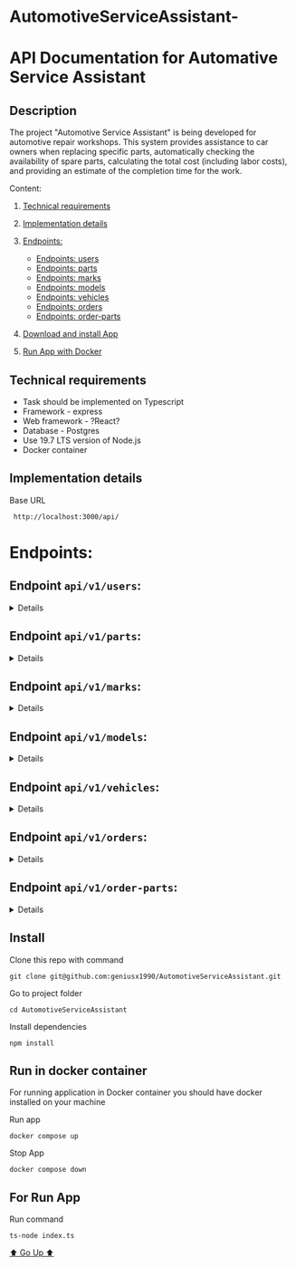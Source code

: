 # AutomotiveServiceAssistant-

# API Documentation for Automative Service Assistant

## Description <a name="go-up"></a>

The project "Automotive Service Assistant" is being developed 
for automotive repair workshops. This system provides assistance 
to car owners when replacing specific parts, automatically checking 
the availability of spare parts, calculating the total cost 
(including labor costs), and providing an estimate of the completion 
time for the work.

Content:

1. [Technical requirements](#Technical-requirements)
2. [Implementation details](#Implementation-details)
3. [Endpoints:](#Endpoints)
   - [Endpoints: users](#users)
   - [Endpoints: parts](#parts)
   - [Endpoints: marks](#marks)
   - [Endpoints: models](#models)
   - [Endpoints: vehicles](#vehicles)
   - [Endpoints: orders](#orders)
   - [Endpoints: order-parts](#order-parts)

4. [Download and install App](#Install)
5. [Run App with Docker](#docker)

## Technical requirements <a name="Technical-requirements"></a>

- Task should be implemented on Typescript
- Framework - express
- Web framework - ?React?
- Database - Postgres
- Use 19.7 LTS version of Node.js
- Docker container

## Implementation details <a name="Implementation-details"></a>

Base URL

```
 http://localhost:3000/api/
```

# Endpoints: <a name="Endpoints"></a>

## Endpoint `api/v1/users`: <a name="users"></a>
<details>

### GET all users
##### `GET api/users` 
<details>

This endpoint allows you to get a list of users.

* **Success Response:**

```
  HTTP/1.1 200 OK
  Content-Type: application/json 
  [
    {
      "id": "1",
      "name": "John Doe",
      "email": "john.doe@example.com",
      "password": "$2a$05$bWPQ0AXCJPdm8H4f1S6XeOCUJs8zfjNcsGU7/QjYqqKhUpbijk22y",
      "phonenumber": "123123",
      "role": "user"
    },
    {
      "id": "2",
      "name": "Jane Smith",
      "email": "jane.smith@example.com",
      "password": "$2a$05$bWPQ0AXCJPdm8H4f1S6XeOCUJs8zfjNcsGU7/QjYqqKhUpbijk22y",
      "phonenumber": "232323",
      "role": "admin"
    },
    ...
    ]
```
</details>

### GET one user
##### `GET api/v1/users/:id`
<details>
This endpoint allows you to retrieve a single user by ID.

- Query Parameters

| Parameter | Type   | Required | Description  |
|-----------|--------|----------|--------------|
| `id=[integer]`      | number | Yes      | The user ID. |

* **Success Response:**

```
    HTTP/1.1 200 OK
    Content-Type: application/json
    {
      "id": "1",
      "name": "John Doe",
      "email": "john.doe@example.com",
      "password": "$2a$05$bWPQ0AXCJPdm8H4f1S6XeOCUJs8zfjNcsGU7/QjYqqKhUpbijk22y",
      "phonenumber": "123123",
      "role": "user"
    }
```

* **Error Response:**
```
    HTTP/1.1 400 Bad Request
    Content-Type: application/json
    {
      error: "Invalid User ID. User ID must be a number."
    }

    HTTP/1.1 404 Not Found
    Content-Type: application/json
    {
      error: "User not found." 
    }

    HTTP/1.1 500 Internal Server Error
    Content-Type: application/json
    {
      error: "An error occurred while fetching the user."
    }
```
</details>

### POST Create a new  user
##### `POST api/v1/users`
<details>
This endpoint allows you to register a new user in the system.

Example request body:
```
    {
        "name": "johndoe",
        "email": "john.doe@example.com",
        "password": "securepassword",
        "phonenumber": "123123",
        "role": "user"
    }
```
* **Success Response:**
```
  HTTP/1.1 201 Created
  Content-Type: application/json
   {
        "name": "johndoe",
        "email": "john.doe@example.com",
        "password": "securepassword",
        "phonenumber": "123123",
        "role": "user"
    }
```

* **Error Response:**

```
  HTTP/1.1 400 Bad Request
  Content-Type: application/json

    {
        error: "Invalid user data. Please check the request data and try again."
    }

  HTTP/1.1 500 Internal Server Error
  Content-Type: application/json
    {
        error: "An error occurred while fetching the user."
    }

```
</details>

### PUT Update user
##### `PUT api/v1/users`
<details>
This endpoint allows you to update a user info in the system.

Example request body:
```
  {
    "id": 1,
    "name": "andrea",
    "email": "andrea@gmail.com",
    "password": "$2a$05$bWPQ0AXCJPdm8H4f1S6XeOCUJs8zfjNcsGU7/QjYqqKhUpbijk22y",
    "phonenumber": "1234567",
    "role": "User"
  }
```
* **Success Response:**

```
  HTTP/1.1 200 OK
  Content-Type: application/json

  {
    "message": "User successfully updated",
    "updatedUser": {
        "id": 1,
        "name": "andrea",
        "email": "andrea@gmail.com",
        "password": "$2a$05$bWPQ0AXCJPdm8H4f1S6XeOCUJs8zfjNcsGU7/QjYqqKhUpbijk22y",
        "phonenumber": "1234567",
        "role": "User"
    }
  }
```
* **Error Response:**
```
  HTTP/1.1 404 Not Found
  Content-Type: application/json
  {
    error: "User not found." 
  }

  HTTP/1.1 500 Internal Server Error
  Content-Type: application/json
  {
    error: "An error occurred while updating the user"
  }
```
</details>

### DELETE Delete user
##### `DELETE api/v1/users/:userId`
<details>
This endpoint allows you to delete a single user by ID.

- Query Parameters

| Parameter | Type   | Required | Description                     |
|-----------|--------|----------|---------------------------------|
| `id=[integer]`| number| Yes   | The user id for delete account. |


* **Success Response:**
```
    HTTP/1.1 200 OK
    Content-Type: application/json
    {
       "message": "User successfully deleted",
       "deletedUser": {
        "id": 3,
        "name": "andrea",
        "email": "andrea@gmail.com",
        "password": "andrea",
        "phonenumber": "1234567",
        "role": "User"
    }
}
```
* **Error Response:**

```
    HTTP/1.1 404 Not Found
    Content-Type: application/json
    {
        error: "User not found"
    }

    HTTP/1.1 500 Internal Server Error
    Content-Type: application/json
    {
      error: "An error occurred while deleting the user"
    }
```
</details>

</details>

## Endpoint `api/v1/parts`: <a name="parts"></a>

<details>

### GET Get all spare parts
##### `GET api/v1/parts`
<details>
This request allows you to get all spare parts.

* **Success Response:**

```
  HTTP/1.1 200 OK
  Content-Type: application/json
    [
        {
            "id": 1,
            "part_name": "Engine oil",
            "price": "10.99",
            "availability": 55,
            "repair_cost": 20,
            "repair_time": 2,
            "vehicle_id": 2
        },
        {
            "id": 2,
            "part_name": "Engine oil filter",
            "price": "15.00",
            "availability": 12,
            "repair_cost": 10,
            "repair_time": 1,
            "vehicle_id": 1
        },
        {
            "id": 3,
            "part_name": "Engine air filter",
            "price": "8.00",
            "availability": 23,
            "repair_cost": 12,
            "repair_time": 3,
            "vehicle_id": 1
        }
    ]
```
</details>

### GET Get part
##### `GET api/v1/parts/:id`
<details>
This endpoint allows you to retrieve one spare part by ID.

* **Success Response:**

```
  HTTP/1.1 200 OK
  Content-Type: application/json
  {
    
    "id": 1,
    "part_name": "Engine oil",
    "price": "10.99",
    "availability": 55,
    "repair_cost": 12,
    "repair_time": 3,
    "vehicle_id": 1
  }
```

* **Error Response:**

```
  HTTP/1.1 404 Not Found
  Content-Type: application/json
    {
    error: "Part not found." 
    }

  HTTP/1.1 500 Internal Server Error
  Content-Type: application/json
    {
      error: "An error occurred while fetching the part."
    }
```
</details>

### POST Create new part
##### `POST api/parts`
<details>
This request allows to reate a new part, only admin can do this. The request
  body should contain the required information for creating a new spare part, such as
  part name, price, availability, repair cost, repair time, vehicle_id.

```
Header:
  {
      Authorization: Bearer your-jwt-token-here
  }

  {
    "id": 2,
    "part_name": "Engine oil filter",
    "price": "15.00",
    "availability": 12,
    "repair_cost": 10,
    "repair_time": 1,
    "vehicle_id": 1
  }
```
* **Success Response:**

```
  HTTP/1.1 201 Created
  Content-Type: application/json
  {
      part: {
          {
            "id": 2,
            "part_name": "Engine oil filter",
            "price": "15.00",
            "availability": 12,
            "repair_cost": 10,
            "repair_time": 1,
            "vehicle_id": 1
          },
      message: 'Part created successfully',
      }
  }
```

* **Error Response:**
```
  HTTP/1.1 400 Bad Request
  Content-Type: application/json
  {
    error: 'Invalid input. Please provide valid data and a positive price.'
  }

   HTTP/1.1 500 Internal Server Error
   Content-Type: application/json
  {
    error: "An error occurred while creating the part."
  }
```
</details>

### PUT Update part
##### `PUT api/v1/parts`

<details>
This request allows to update a part. The request
  body should contain the required information for updating a new spare part, such as
  part name, price, availability, repair cost, repair time, vehicle_id, id.

* **Success Response:**

```
  HTTP/1.1 200 OK
  Content-Type: application/json

  {
    part: {
          {
            "id": 2,
            "part_name": "Engine oil filter",
            "price": "15.00",
            "availability": 12,
            "repair_cost": 10,
            "repair_time": 1,
            "vehicle_id": 1
          },
      message: 'Part updated successfully',
      }
  }
```
* **Error Response:**

```
  HTTP/1.1 400 Bad Request
  Content-Type: application/json
  {
    message: 'ID not specified'
  }

  HTTP/1.1 404 Not Found
  Content-Type: application/json
  {
    error: 'Part not found'
  }

   HTTP/1.1 500 Internal Server Error
  Content-Type: application/json
  {
    error: "An error occurred while updating the part."
  }
```
</details>

### DELETE Delete part
##### `DELETE api/parts/:id`

<details>
This endpoint allows you to delete a par in the system.

- Query Parameters

| Parameter    | Type   | Required | Description               |
|--------------|--------|----------|---------------------------|
| `id=[integer]`| number| Yes      | The part id for delete spare part. |

* **Success Response:**

```
    HTTP/1.1 200 OK
    Content-Type: application/json
    {
      part: {
          {
            "id": 2,
            "part_name": "Engine oil filter",
            "price": "15.00",
            "availability": 12,
            "repair_cost": 10,
            "repair_time": 1,
            "vehicle_id": 1
          },
      message: 'Part deleted successfully',
      }
  }
```

```
    HTTP/1.1 404 Not Found
    Content-Type: application/json

    {
      error: "Part not found"
    }

    HTTP/1.1 500 Internal Server Error
    Content-Type: application/json
    {
      error: "An error occurred while deleting the part."
    }
```
</details>
</details>

## Endpoint `api/v1/marks`: <a name="marks"></a>
<details>

### GET all marks
##### `GET api/v1/marks`
<details>

This endpoint allows you to get a list of marks of vehicle.


* **Success Response:**

```
  HTTP/1.1 200 OK
  Content-Type: application/json
  [
    {
        "id": 1,
        "mark": "Mercedes-Benz"
    },
    {
        "id": 2,
        "mark": "BMW"
    },
    {
        "id": 3,
        "mark": "Toyota"
    }
]
```
</details>

### GET one mark
##### `GET api/v1/marks/:id`

<details>
This endpoint allows you to retrieve a single mark by ID.

* **Success Response:**

```
  HTTP/1.1 200 OK
  Content-Type: application/json
  {
    "id": 1,
    "mark": "Mercedes-Benz"
  }
```
* **Error Response:**

```
    HTTP/1.1 404 Not Found
    Content-Type: application/json
    {
      error: "Mark not found." 
    }

    HTTP/1.1 500 Internal Server Error
    Content-Type: application/json
    {
      error: "An error occurred while fetching the mark."
    }
```
</details>

### POST Create new mark
##### `POST api/v1/marks`

<details>
This endpoint allows you to register a new mark in the system.
The request body should contain the required information 
  for creating a new mark, such as mark name.

* **Request:**
```
  {
    "mark": "KIA"
  }
```
* **Success Response:**

```
  HTTP/1.1 201 Created
  Content-Type: application/json
  {
    "mark": {
        "id": 6,
        "mark": "KIA"
    },
    "message": "Mark created successfully"
}
```
* **Error Response:**

```
  HTTP/1.1 400 Bad Request
  Content-Type: application/json
  {
    error: 'Invalid input: mark is required.'
  }

   HTTP/1.1 500 Internal Server Error
   Content-Type: application/json
  {
    error: "An error occurred while creating a mark."
  }
```
</details>


### PUT Update mark
##### `PUT api/v1/marks`

<details>
This endpoint allows you to update a mark info in the system.

Example request body:
```
  {
    "id": 5,
    "mark": "Porsche",
  }
```

* **Success Response:**
```
  HTTP/1.1 200 OK
  Content-Type: application/json
  {
    "message": "Mark updated successfully",
    "updatedMark": {
        "id": 5,
        "mark": "Porsche"
    }
}
```

* **Error Response:**

```
  HTTP/1.1 400 Bad Request
  Content-Type: application/json
  {
    message: 'ID not specified'
  }

  HTTP/1.1 404 Not Found
  Content-Type: application/json
  {
    error: 'Mark not found'
  }

   HTTP/1.1 500 Internal Server Error
  Content-Type: application/json
  {
    error: "An error occurred while updating the mark."
  }
```
</details>

### DELETE Delete mark
##### `DELETE api/marks/:id`

<details>
This endpoint allows you to delete a single mark by ID.

- Query Parameters

| Parameter    | Type   | Required | Description               |
|--------------|--------|----------|---------------------------|
| `id=[integer]`| number| Yes      | The mark id for delete mark. |


* **Success Response:**

```
    HTTP/1.1 200 OK
    Content-Type: application/json
    {
        "message": "Mark deleted successfully",
        "deletedMark": {
            "id": 5,
            "mark": "Porsche"
        }
    }
```

* **Error Response:**

```
    HTTP/1.1 404 Not Found
    Content-Type: application/json

    {
      error: "Mark not found"
    }

    HTTP/1.1 500 Internal Server Error
    Content-Type: application/json
    {
      error: "An error occurred while deleting the mark."
    }
```
</details>
</details>

## Endpoint `api/v1/models`: <a name="models"></a>
<details>

### GET all models
##### `GET api/v1/models`
<details>

This endpoint allows you to get a list of models.


* **Success Response:**

```
  HTTP/1.1 200 OK
  Content-Type: application/json
  [
    {
        "id": 1,
        "model": "E-class"
    },
    {
        "id": 2,
        "model": "C-class"
    },
    ....
]
```
</details>

### GET one model
##### `GET api/v1/models/:id`

<details>
This endpoint allows you to retrieve a single model by ID.

- Query Parameters

| Parameter    | Type   | Required | Description               |
|--------------|--------|----------|---------------------------|
| `id=[integer]`| number| Yes      | The model id to get the model. |

* **Success Response:**

```
  HTTP/1.1 200 OK
  Content-Type: application/json
  {
    "id": 1,
    "model": "E-class"
  }
```
* **Error Response:**

```
    HTTP/1.1 404 Not Found
    Content-Type: application/json
    {
      error: "Model not found." 
    }

    HTTP/1.1 500 Internal Server Error
    Content-Type: application/json
    {
      error: "An error occurred while fetching the model."
    }
```
</details>

### POST Create new model
##### `POST api/v1/models`

<details>
This endpoint allows you to register a new model in the system.
The request body should contain the required information 
for creating a new model, such as model name.

* **Request:**
```
  {
    "model": "M-class"
  }
```
* **Success Response:**

```
  HTTP/1.1 201 Created
  Content-Type: application/json
  {
    "message": "Model created successfully",
    "model": {
        "id": 7,
        "model": "M-class"
    }
  }
```
* **Error Response:**

```
  HTTP/1.1 400 Bad Request
  Content-Type: application/json
  {
    error: 'Invalid or missing model data.'
  }

   HTTP/1.1 500 Internal Server Error
   Content-Type: application/json
  {
    error: "An error occurred while creating a mark."
  }
```
</details>


### PUT Update model
##### `PUT api/v1/models`

<details>
This endpoint allows you to update a model info in the system.

Example request body:
```
  {
    "id": 5,
    "model": "E-class",
  }
```

* **Success Response:**
```
  HTTP/1.1 200 OK
  Content-Type: application/json
  {
    "message": "Mark updated successfully",
    "updatedModel": {
        "id": 5,
        "model": "E-class"
    }
}
```

* **Error Response:**

```
  HTTP/1.1 400 Bad Request
  Content-Type: application/json
  {
    message: 'ID not specified'
  }

  HTTP/1.1 404 Not Found
  Content-Type: application/json
  {
    error: 'Model not found'
  }

   HTTP/1.1 500 Internal Server Error
  Content-Type: application/json
  {
    error: "An error occurred while updating the model."
  }
```
</details>

### DELETE Delete model
##### `DELETE api/models/:id`

<details>
This endpoint allows you to delete a single model by ID.

- Query Parameters

| Parameter    | Type   | Required | Description               |
|--------------|--------|----------|---------------------------|
| `id=[integer]`| number| Yes      | The model id for delete model. |


* **Success Response:**

```
    HTTP/1.1 200 OK
    Content-Type: application/json
    {
        "message": "Model deleted successfully",
        "deletedModel": {
            "id": 5,
            "model": "E-class"
        }
    }
```

* **Error Response:**

```
    HTTP/1.1 404 Not Found
    Content-Type: application/json

    {
      error: "Model not found"
    }

    HTTP/1.1 500 Internal Server Error
    Content-Type: application/json
    {
      error: "An error occurred while deleting the model."
    }
```
</details>
</details>

## Endpoint `api/v1/vehicles`: <a name="vehicles"></a>
<details>

### GET all vehicles
##### `GET api/v1/vehicles`
<details>

This endpoint allows you to get a list of vehicles.


* **Success Response:**

```
  HTTP/1.1 200 OK
  Content-Type: application/json
  [
    {
        "id": 1,
        "mark_id": 2,
        "model_id": 3,
        "vehicle_year": 2016
    },
    {
        "id": 2,
        "mark_id": 3,
        "model_id": 3,
        "vehicle_year": 2016
    },
    ...
  ]
```
</details>

### GET one vehicle
##### `GET api/v1/vehicles/:id`

<details>
This endpoint allows you to retrieve a single vehicle by ID.

- Query Parameters

| Parameter    | Type   | Required | Description               |
|--------------|--------|----------|---------------------------|
| `id=[integer]`| number| Yes      | The vehicle id to get the vehicle. |

* **Success Response:**

```
  HTTP/1.1 200 OK
  Content-Type: application/json
  {
    "id": 1,
    "mark_id": 2,
    "model_id": 3,
    "vehicle_year": 2016
  }
```
* **Error Response:**

```
    HTTP/1.1 404 Not Found
    Content-Type: application/json
    {
      error: "Vehicle not found." 
    }

    HTTP/1.1 500 Internal Server Error
    Content-Type: application/json
    {
      error: "An error occurred while fetching the vehicle."
    }
```
</details>

### POST Create new vehicle
##### `POST api/v1/vehicles`

<details>
This endpoint allows you to register a new vehicle in the system.
The request body should contain the required information 
for creating a new vehicle, such as model, mark, vehicle year.

* **Request:**
```
  {
    "mark_id": 2,
    "model_id": 3,
    "vehicle_year": 2016
  }
```
* **Success Response:**

```
  HTTP/1.1 201 Created
  Content-Type: application/json
  {
    "message": "Vehicle created successfully",
    "vehicle": {
        "id": 4,
        "mark_id": 2,
        "model_id": 3,
        "vehicle_year": 2016
    }
  }
```
* **Error Response:**

```
  HTTP/1.1 400 Bad Request
  Content-Type: application/json
  {
    error: 'Invalid or missing data in the request.'
  }

   HTTP/1.1 500 Internal Server Error
   Content-Type: application/json
  {
    error: "An error occurred while creating a vehicle."
  }
```
</details>


### PUT Update vehicle
##### `PUT api/v1/vehicles`

<details>
This endpoint allows you to update a vehicle info in the system.

Example request body:
```
  { 
    "id": 4,
    "mark_id": 2,
    "model_id": 3,
    "vehicle_year": 2011
  }
```

* **Success Response:**
```
  HTTP/1.1 200 OK
  Content-Type: application/json
  {
    "message": "Vehicle updated successfully",
    "vehicle": {
        "id": 4,
        "mark_id": 2,
        "model_id": 3,
        "vehicle_year": 2011
    }
  }
```

* **Error Response:**

```
  HTTP/1.1 400 Bad Request
  Content-Type: application/json
  {
    message: 'ID not specified'
  }

  HTTP/1.1 404 Not Found
  Content-Type: application/json
  {
    error: 'Vehicle not found'
  }

   HTTP/1.1 500 Internal Server Error
  Content-Type: application/json
  {
    error: "An error occurred while updating the vehicle."
  }
```
</details>

### DELETE Delete vehicle
##### `DELETE api/vehicles/:id`

<details>
This endpoint allows you to delete a single vehicle by ID.

- Query Parameters

| Parameter    | Type   | Required | Description               |
|--------------|--------|----------|---------------------------|
| `id=[integer]`| number| Yes      | The vehicle id for delete vehicle. |


* **Success Response:**

```
    HTTP/1.1 200 OK
    Content-Type: application/json
    {
    "message": "Vehicle deleted successfully",
    "vehicle": {
        "id": 6,
        "mark_id": 3,
        "model_id": 3,
        "vehicle_year": 2011
      }
    }
```

* **Error Response:**

```
    HTTP/1.1 404 Not Found
    Content-Type: application/json

    {
      error: "Vehicle not found"
    }

    HTTP/1.1 500 Internal Server Error
    Content-Type: application/json
    {
      error: "An error occurred while deleting the vehicle."
    }
```
</details>
</details>

## Endpoint `api/v1/orders`: <a name="orders"></a>
<details>

### GET all orders
##### `GET api/v1/orders`
<details>

This endpoint allows you to get a list of orders.

* **Success Response:**

```
  HTTP/1.1 200 OK
  Content-Type: application/json
  [
    {
        "id": 1,
        "order_date": "2023-11-09",
        "status": "confirmed",
        "user_id": 2
    },
    {
        "id": 3,
        "order_date": "2222-03-09",
        "status": "in progress",
        "user_id": 1
    }
]
```
</details>

### GET one order
##### `GET api/v1/orders/:id`

<details>
This endpoint allows you to retrieve a single order by ID.

- Query Parameters

| Parameter    | Type   | Required | Description               |
|--------------|--------|----------|---------------------------|
| `id=[integer]`| number| Yes      | The order id to get the order. |

* **Success Response:**

```
  HTTP/1.1 200 OK
  Content-Type: application/json
  {
      "id": 1,
      "order_date": "2023-11-09",
      "status": "confirmed",
      "user_id": 2
  }
```
* **Error Response:**

```
    HTTP/1.1 404 Not Found
    Content-Type: application/json
    {
      error: "Order not found." 
    }

    HTTP/1.1 500 Internal Server Error
    Content-Type: application/json
    {
      error: "An error occurred while fetching the order."
    }
```
</details>

### POST Create new order
##### `POST api/v1/orders`

<details>
This endpoint allows you to register a new order in the system.
The request body should contain the required information 
for creating a new order, such as order date, status, user id.

* **Request:**
```
  {
      "order_date": "2023-11-09",
      "status": "confirmed",
      "user_id": 2
  }
```
* **Success Response:**

```
  HTTP/1.1 201 Created
  Content-Type: application/json
  {
    "message": "Order created successfully",
    "order": {
        "id": 4,
        "order_date": "2023-11-08T21:00:00.000Z",
        "status": "confirmed",
        "user_id": 2
    }
  }
```
* **Error Response:**

```
  HTTP/1.1 400 Bad Request
  Content-Type: application/json
  {
    error: 'Invalid or missing data in the request.'
  }

   HTTP/1.1 500 Internal Server Error
   Content-Type: application/json
  {
    error: "An error occurred while creating order."
  }
```
</details>


### PUT Update order
##### `PUT api/v1/orders`

<details>
This endpoint allows you to update an order info in the system.

Example request body:
```
  {
    "id": 4,
    "order_date": "2023-12-08T21:00:00.000Z",
    "status": "confirmed",
    "user_id": 2
}
```

* **Success Response:**
```
  HTTP/1.1 200 OK
  Content-Type: application/json
  {
    "message": "Order updated successfully",
    "order": {
        "id": 4,
        "order_date": "2023-12-07T21:00:00.000Z",
        "status": "confirmed",
        "user_id": 2
    }
  }
```

* **Error Response:**

```
  HTTP/1.1 400 Bad Request
  Content-Type: application/json
  {
    message: 'ID not specified'
  }

  HTTP/1.1 404 Not Found
  Content-Type: application/json
  {
    error: 'Order not found'
  }

   HTTP/1.1 500 Internal Server Error
  Content-Type: application/json
  {
    error: "An error occurred while updating the order."
  }
```
</details>

### DELETE Delete order
##### `DELETE api/orders/:id`

<details>
This endpoint allows you to delete a single order by ID.

- Query Parameters

| Parameter    | Type   | Required | Description               |
|--------------|--------|----------|---------------------------|
| `id=[integer]`| number| Yes      | The order id for delete order. |


* **Success Response:**

```
    HTTP/1.1 200 OK
    Content-Type: application/json
    {
    "message": "Order deleted successfully",
    "order": {
        "id": 4,
        "order_date": "2023-12-07T21:00:00.000Z",
        "status": "confirmed",
        "user_id": 2
      }
    }
```

* **Error Response:**

```
    HTTP/1.1 404 Not Found
    Content-Type: application/json

    {
      error: "Order not found"
    }

    HTTP/1.1 500 Internal Server Error
    Content-Type: application/json
    {
      error: "An error occurred while deleting the order."
    }
```
</details>
</details>


## Endpoint `api/v1/order-parts`: <a name="order-parts"></a>
<details>

### GET all order-parts
##### `GET api/v1/order-parts`
<details>

This endpoint allows you to get a list of order-parts.

* **Success Response:**

```
  HTTP/1.1 200 OK
  Content-Type: application/json
  [
    {
        "id": 5,
        "order_id": 1,
        "part_id": 1
    },
    {
        "id": 7,
        "order_id": 1,
        "part_id": 1
    }
  ]
```
</details>

### GET one order-part
##### `GET api/v1/order-parts/:id`

<details>
This endpoint allows you to retrieve a single order part by ID.

- Query Parameters

| Parameter    | Type   | Required | Description               |
|--------------|--------|----------|---------------------------|
| `id=[integer]`| number| Yes      | The order id to get the order part. |

* **Success Response:**

```
  HTTP/1.1 200 OK
  Content-Type: application/json
  {
    "id": 5,
    "order_id": 1,
    "part_id": 1
  }
```
* **Error Response:**

```
    HTTP/1.1 404 Not Found
    Content-Type: application/json
    {
      error: "Order part not found." 
    }

    HTTP/1.1 500 Internal Server Error
    Content-Type: application/json
    {
      error: "An error occurred while fetching order parts."
    }
```
</details>

### POST Create new order-part
##### `POST api/v1/order-parts`

<details>
This endpoint allows you to register a new order part in the system.
The request body should contain the required information 
for creating a new order part, such as order id, part id.

* **Request:**
```
  {
    "order_id": 1,
    "part_id": 1
  }
```
* **Success Response:**

```
  HTTP/1.1 201 Created
  Content-Type: application/json
  {
    "message": "Order part created successfully",
    "orderPart": {
        "id": 8,
        "order_id": 1,
        "part_id": 1
    }
  }
```
* **Error Response:**

```
  HTTP/1.1 400 Bad Request
  Content-Type: application/json
  {
    error: 'Invalid or missing data in the request.'
  }

   HTTP/1.1 500 Internal Server Error
   Content-Type: application/json
  {
    error: "An error occurred while creating a part for order."
  }
```
</details>


### PUT Update order-part
##### `PUT api/v1/order-parts`

<details>
This endpoint allows you to update an order part info in the system.

Example request body:
```
  {
    "id": 8,
    "order_id": 1,
    "part_id": 3
  }
```

* **Success Response:**
```
  HTTP/1.1 200 OK
  Content-Type: application/json
  {
    "message": "Order part updated successfully",
    "orderPart": {
        "id": 8,
        "order_id": 1,
        "part_id": 3
    }
  }
```

* **Error Response:**

```
  HTTP/1.1 400 Bad Request
  Content-Type: application/json
  {
    message: 'ID not specified'
  }

  HTTP/1.1 404 Not Found
  Content-Type: application/json
  {
    error: 'Order part not found'
  }

   HTTP/1.1 500 Internal Server Error
  Content-Type: application/json
  {
    error: "An error occurred while updating the order part."
  }
```
</details>

### DELETE Delete order-part
##### `DELETE api/order-parts/:id`

<details>
This endpoint allows you to delete a single order part by ID.

- Query Parameters

| Parameter    | Type   | Required | Description               |
|--------------|--------|----------|---------------------------|
| `id=[integer]`| number| Yes      | The order part id for delete order part. |


* **Success Response:**

```
    HTTP/1.1 200 OK
    Content-Type: application/json
    {
    "message": "Order part deleted successfully",
    "part": {
        "id": 8,
        "order_id": 1,
        "part_id": 3
      }
    }
```

* **Error Response:**

```
    HTTP/1.1 404 Not Found
    Content-Type: application/json

    {
      error: "Order part not found"
    }

    HTTP/1.1 500 Internal Server Error
    Content-Type: application/json
    {
      error: "An error occurred while deleting the order part."
    }
```
</details>
</details>


</details>



## Install <a name="Install"></a>

Clone this repo with command

```
git clone git@github.com:geniusx1990/AutomotiveServiceAssistant.git
```

Go to project folder

```
cd AutomotiveServiceAssistant
```

Install dependencies

```
npm install
```

## Run in docker container <a name="docker"></a>

For running application in Docker container you should have docker installed on your machine

Run app

```
docker compose up
```

Stop App

```
docker compose down
```

## For Run App

Run command

```
ts-node index.ts
```

[⬆ Go Up ⬆](#go-up)